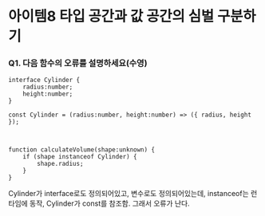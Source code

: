 # 아이템8 타입 공간과 값 공간의 심벌 구분하기

### Q1. 다음 함수의 오류를 설명하세요(수영)
```
interface Cylinder {
    radius:number;
    height:number;
}

const Cylinder = (radius:number, height:number) => ({ radius, height });



function calculateVolume(shape:unknown) {
    if (shape instanceof Cylinder) {
        shape.radius;
    }
}
```

Cylinder가 interface로도 정의되어있고, 변수로도 정의되어있는데, instanceof는 런타임에 동작, Cylinder가 const를 참조함.
그래서 오류가 난다.
